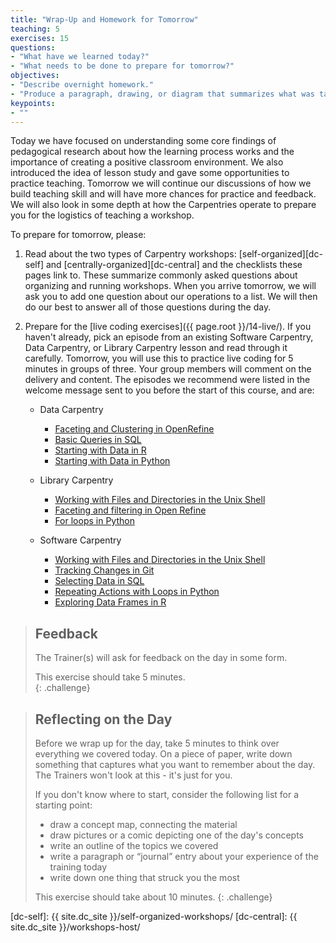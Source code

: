 ```yaml
---
title: "Wrap-Up and Homework for Tomorrow"
teaching: 5
exercises: 15
questions:
- "What have we learned today?"
- "What needs to be done to prepare for tomorrow?"
objectives:
- "Describe overnight homework."
- "Produce a paragraph, drawing, or diagram that summarizes what was taught today."  
keypoints:
- ""
---
```


Today we have focused on understanding some core findings of pedagogical research about how the learning process
works and the importance of creating a positive classroom environment. We also introduced the idea of lesson study
and gave some opportunities to practice teaching. Tomorrow we will continue our discussions of
how we build teaching skill and will have more chances for practice and feedback. We will also
look in some depth at how the Carpentries operate to prepare you for the logistics of teaching a workshop.

To prepare for tomorrow, please:

1.  Read about the two types of Carpentry workshops: [self-organized][dc-self] and 
    [centrally-organized][dc-central] and the checklists
    these pages link to. These summarize commonly asked questions about organizing and running workshops.
    When you arrive tomorrow, we will ask you to add one question about our operations to a list.
    We will then do our best to answer all of those questions during the day.

2.  Prepare for the [live coding exercises]({{ page.root }}/14-live/).
    If you haven't already, pick an episode from an existing Software Carpentry, Data Carpentry, or Library Carpentry lesson and 
    read through it carefully.
    Tomorrow, you will use this to practice live coding for 5 minutes in groups of three.
    Your group members will comment on the delivery and content.
    The episodes we recommend were listed in the welcome message
    sent to you before the start of this course, and are:
    *   Data Carpentry
        *   [Faceting and Clustering in OpenRefine](<{{ site.dc_site }}/OpenRefine-ecology-lesson/01-working-with-openrefine>)
        *   [Basic Queries in SQL](<{{ site.dc_site }}/sql-ecology-lesson/01-sql-basic-queries/>)
        *   [Starting with Data in R](<{{ site.dc_site }}/R-ecology-lesson/02-starting-with-data.html>)
        *   [Starting with Data in Python](<{{ site.dc_site }}/python-ecology-lesson/02-starting-with-data/>)
        
    *   Library Carpentry
        *   [Working with Files and Directories in the Unix Shell](https://librarycarpentry.github.io/lc-shell/03-working-with-files-and-folders/index.html)
        *   [Faceting and filtering in Open Refine](https://librarycarpentry.github.io/lc-open-refine/04-faceting-and-filtering/index.html)
        *   [For loops in Python](https://librarycarpentry.github.io/lc-python-intro/12-for-loops/index.html)        
        
    *   Software Carpentry
        *   [Working with Files and Directories in the Unix Shell](<{{ site.swc_pages }}/shell-novice/03-create/>)
        *   [Tracking Changes in Git](<{{ site.swc_pages }}/git-novice/04-changes/>)
        *   [Selecting Data in SQL](<{{ site.swc_pages }}/sql-novice-survey/01-select/>)
        *   [Repeating Actions with Loops in Python](<{{ site.swc_pages }}/python-novice-inflammation/02-loop/>)
        *   [Exploring Data Frames in R](<{{ site.swc_pages }}/r-novice-gapminder/05-data-structures-part2/>)



> ## Feedback
>
> The Trainer(s) will ask for feedback on the day in some form.  
>
> This exercise should take 5 minutes.  
{: .challenge}

> ## Reflecting on the Day
>
> Before we wrap up for the day, take 5 minutes to think over
> everything we covered today.  On a piece of paper, write
> down something that captures what you want to remember about
> the day.  The Trainers won't look at this - it's just for you.  
>
> If you don't know where to start, consider
> the following list for a starting point:
>
> * draw a concept map, connecting the material
> * draw pictures or a comic depicting one of the day's concepts
> * write an outline of the topics we covered
> * write a paragraph or “journal” entry about your
> experience of the training today
> * write down one thing that struck you the most
>
> This exercise should take about 10 minutes.
{: .challenge}

[dc-self]: {{ site.dc_site }}/self-organized-workshops/
[dc-central]: {{ site.dc_site }}/workshops-host/
